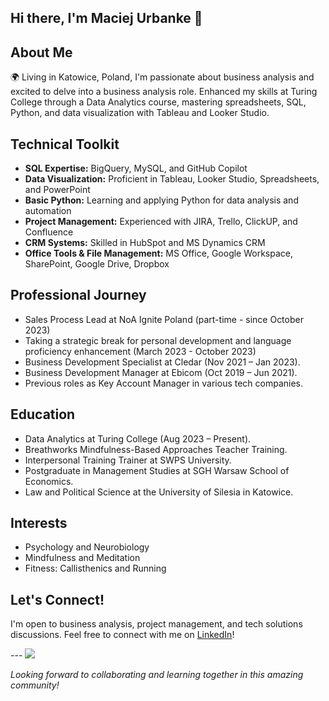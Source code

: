 ## Hi there, I'm Maciej Urbanke 👋

## About Me
🌍 Living in Katowice, Poland, I'm passionate about business analysis and excited to delve into a business analysis role. Enhanced my skills at Turing College through a Data Analytics course, mastering spreadsheets, SQL, Python, and data visualization with Tableau and Looker Studio.

## Technical Toolkit
- **SQL Expertise:** BigQuery, MySQL, and GitHub Copilot
- **Data Visualization:** Proficient in Tableau, Looker Studio, Spreadsheets, and PowerPoint
- **Basic Python:** Learning and applying Python for data analysis and automation
- **Project Management:** Experienced with JIRA, Trello, ClickUP, and Confluence
- **CRM Systems:** Skilled in HubSpot and MS Dynamics CRM
- **Office Tools & File Management:** MS Office, Google Workspace, SharePoint, Google Drive, Dropbox

## Professional Journey
- Sales Process Lead at NoA Ignite Poland (part-time - since October 2023)
- Taking a strategic break for personal development and language proficiency enhancement (March 2023 - October 2023)
- Business Development Specialist at Cledar (Nov 2021 – Jan 2023).
- Business Development Manager at Ebicom (Oct 2019 – Jun 2021).
- Previous roles as Key Account Manager in various tech companies.

## Education
- Data Analytics at Turing College (Aug 2023 – Present).
- Breathworks Mindfulness-Based Approaches Teacher Training.
- Interpersonal Training Trainer at SWPS University.
- Postgraduate in Management Studies at SGH Warsaw School of Economics.
- Law and Political Science at the University of Silesia in Katowice.

## Interests
- Psychology and Neurobiology
- Mindfulness and Meditation
- Fitness: Callisthenics and Running

## Let's Connect!
I'm open to business analysis, project management, and tech solutions discussions. Feel free to connect with me on [LinkedIn](https://www.linkedin.com/in/maciej-urbanke/)!

--- ![ ](https://flask-visitor-tracker.onrender.com)

*Looking forward to collaborating and learning together in this amazing community!*


<!--
**maciej-u/maciej-u** is a ✨ _special_ ✨ repository because its `README.md` (this file) appears on your GitHub profile.

Here are some ideas to get you started:

- 🔭 I’m currently working on ...
- 🌱 I’m currently learning ...
- 👯 I’m looking to collaborate on ...
- 🤔 I’m looking for help with ...
- 💬 Ask me about ...
- 📫 How to reach me: ...
- 😄 Pronouns: ...
- ⚡ Fun fact: ...
-->

